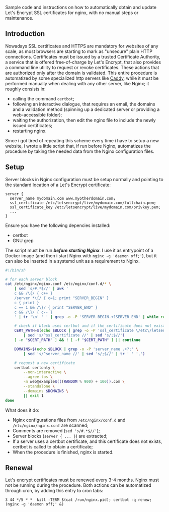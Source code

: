 Sample code and instructions on how to automatically obtain and update Let's Encrypt SSL certificates for nginx, with no manual steps or maintenance.

## Introduction

Nowadays SSL certificates and HTTPS are mandatory for websites of any scale, as most browsers are starting to mark as "unsecure" plain HTTP connections. Certificates must be issued by a trusted Certificate Authority, a service that is offered free-of-charge by Let's Encrypt, that also provides a command line utility to request or revoke certificates. These actions that are authorized only after the domain is validated. This entire procedure is automatized by some specialized http servers like [Caddy](https://github.com/mholt/caddy/), while it must be performed manually when dealing with any other server, like Nginx; it roughly consists in:
* calling the command `certbot`;
* following an interactive dialogue, that requires an email, the domains and a validation method (spinning up a dedicated server or providing a web-accessible folder);
* waiting the authorization, then edit the nginx file to include the newly issued certificates;
* restarting nginx.

Since i got tired of repeating this scheme every time i have to setup a new website, i wrote a little script that, if run before Nginx, automatizes the procedure by taking the needed data from the Nginx configuration files.

## Setup

Server blocks in Nginx configuration must be setup normally and pointing to the standard location of a Let's Encrypt certificate:
```
server {
  server_name mydomain.com www.myotherdomain.com;
  ssl_certificate /etc/letsencrypt/live/mydomain.com/fullchain.pem;
  ssl_certificate_key /etc/letsencrypt/live/mydomain.com/privkey.pem;
  ...
}
```

Ensure you have the following depencies installed:
* certbot
* GNU grep

The script must be run ***before starting Nginx***. I use it as entrypoint of a Docker image (and then i start Nginx with `nginx -g 'daemon off;'`), but it can also be inserted in a systemd unit as a requirement to Nginx.

```bash
#!/bin/sh

# for each server block
cat /etc/nginx/nginx.conf /etc/nginx/conf.d/* \
    | sed 's/#.*$//' | awk '
    c && /\{/ { c++ }
    /server *\{/ { c=1; print "SERVER_BEGIN" }
    c { print }
    c == 1 && /\}/ { print "SERVER_END" }
    c && /\}/ { c-- }
    ' | tr '\n' ' ' | grep -o -P 'SERVER_BEGIN.+?SERVER_END' | while read BLOCK; do

    # check if block uses certbot and if the certificate does not exist
    CERT_PATH=$(echo $BLOCK | grep -o -P 'ssl_certificate \/etc\/letsencrypt\/live\/.+\/fullchain.pem;' \
        | sed 's/^ssl_certificate //' | sed 's/;$//')
    [ -n "$CERT_PATH" ] && ! [ -f "$CERT_PATH" ] || continue

    DOMAINS=$(echo $BLOCK | grep -o -P 'server_name .+?;' \
        | sed 's/^server_name //' | sed 's/;$//' | tr ' ' ',')

    # request a new certificate
    certbot certonly \
        --non-interactive \
        --agree-tos \
        -m web@example$(((RANDOM % 900) + 100)).com \
        --standalone \
        --domains $DOMAINS \
        || exit 1
done
```

What does it do:
* Nginx configurations files from `/etc/nginx/conf.d` and `/etc/nginx/nginx.conf` are scanned;
* Comments are removed (`sed 's/#.*$//'`);
* Server blocks (`server { ... }`) are extracted;
* If a server uses a certbot certificate, and this certificate does not exists, certbot is called to obtain a certificate;
* When the procedure is finished, nginx is started.

## Renewal

Let's encrypt certificates must be renewed every 3-4 months. Nginx must not be running during the procedure. Both actions can be automatized through cron, by adding this entry to cron tabs:
```
3 44 */5 * *  kill -TERM $(cat /run/nginx.pid); certbot -q renew; (nginx -g 'daemon off;' &)
```

